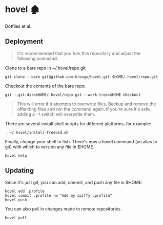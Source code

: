 # hovel 🏚

Dotfiles et al.

## Deployment

> It's recommended that you fork this repository and adjust the following command.

Clone to a bare repo in ~/.hovel/repo.git

```shell
git clone --bare git@github.com:kroogs/hovel.git $HOME/.hovel/repo.git
```

Checkout the contents of the bare repo:

```shell
git --git-dir=$HOME/.hovel/repo.git --work-tree=$HOME checkout 
```
> This will error if it attempts to overwrite files. Backup and remove the offending
> files and run the command again. If you're sure it's safe, adding a ```-f``` switch
> will overwrite them.

There are several install shell scripts for different platforms, for example:

```shell
. ~/.hovel/install-freebsd.sh
```

Finally, change your shell to fish. There's now a hovel command
(an alias to git) with which to version any file in $HOME.

```shell
hovel help
```

## Updating

Since it's just git, you can add, commit, and push any file in $HOME:
```shell
hovel add .profile
hovel commit .profile -m "Add my spiffy .profile"
hovel push
```

You can also pull in changes made to remote repositories.
```shell
hovel pull
```
